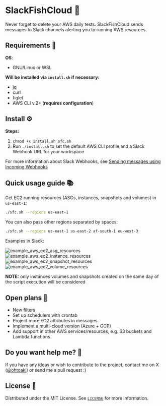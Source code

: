 # SlackFishCloud 🐠
Never forget to delete your AWS daily tests. SlackFishCloud sends messages to Slack channels alerting you to running AWS resources.

## Requirements 🔗
<b>OS</b>:
- GNU/Linux or WSL

<b>Will be installed via `install.sh` if necessary:</b>
- jq
- curl
- figlet
- AWS CLI v.2+ (<b>requires configuration</b>)

## Install ⚙️
<b>Steps:</b>
1. `chmod +x install.sh sfc.sh`
2. Run `./install.sh` to set the default AWS CLI profile and a Slack Webhook URL for your workspace

For more information about Slack Webhooks, see <a href="https://api.slack.com/messaging/webhooks" target="_blank">Sending messages using Incoming Webhooks</a>

## Quick usage guide 📚
Get EC2 running resources (ASGs, instances, snapshots and volumes) in `us-east-1`:
```bash
./sfc.sh --regions us-east-1
```

You can also pass other regions separated by spaces:
```bash
./sfc.sh --regions us-east-1 us-east-2 af-south-1 eu-west-3
```

Examples in Slack:

![example_aws_ec2_asg_resources](https://user-images.githubusercontent.com/68431603/220462527-a7312139-2f48-4890-873c-f47da05fa834.jpg)
![example_aws_ec2_instance_resources](https://user-images.githubusercontent.com/68431603/220462534-136893ba-09cf-4f5b-b0ed-4a09666b3536.jpg)
![example_aws_ec2_snapshot_resources](https://user-images.githubusercontent.com/68431603/220462536-c87fbe30-262d-4660-9253-0405f3c96395.jpg)
![example_aws_ec2_volume_resources](https://user-images.githubusercontent.com/68431603/220462537-1f2094e7-cfb2-424a-a978-cf28ff604054.jpg)

<b>NOTE:</b> only instances volumes and snapshots created on the same day of the script execution will be considered

## Open plans 📌
- New filters
- Set up schedulers with crontab
- Project more EC2 attributes in messages
- Implement a multi-cloud version (Azure + GCP)
- Add support in other AWS services/resources, e.g. S3 buckets and Lambda functions

## Do you want help me? 👥
If you have any ideas or wish to contribute to the project, contact me on X (<a href="https://x.com/ohtoaki" target="_blank">@ohtoaki</a>) or send me a pull request :)

## License 📄
Distributed under the MIT License. See [`LICENSE`](LICENSE) for more information.

